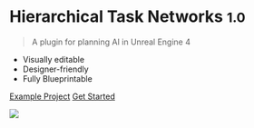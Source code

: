 # Hierarchical Task Networks <small>1.0</small>

> A plugin for planning AI in Unreal Engine 4

- Visually editable
- Designer-friendly
- Fully Blueprintable

[Example Project]()
[Get Started](README.md)

<!-- background image -->
![](_media/bg.png)
